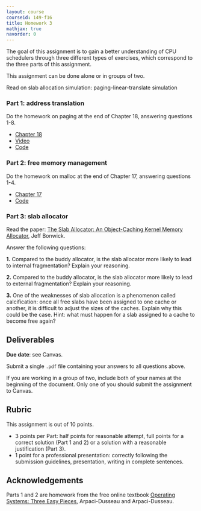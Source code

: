 ```yaml
---
layout: course
courseid: 149-f16
title: Homework 3
mathjax: true
navorder: 0
---
```


The goal of this assignment is to gain a better understanding of CPU schedulers through three different types of exercises, which correspond to the three parts of this assignment.

This assignment can be done alone or in groups of two.

Read on slab allocation
simulation: paging-linear-translate
simulation

### Part 1: address translation

Do the homework on paging at the end of Chapter 18, answering questions 1-8.

* [Chapter 18](http://www.cs.wisc.edu/~remzi/OSTEP/vm-paging.pdf)
* [Video](http://youtu.be/AhfSDqud3j4)
* [Code](http://pages.cs.wisc.edu/~remzi/OSTEP/Homework/HW-Paging-LinearTranslate.tgz)

### Part 2: free memory management

Do the homework on malloc at the end of Chapter 17, answering questions 1-4.

* [Chapter 17](http://www.cs.wisc.edu/~remzi/OSTEP/vm-freespace.pdf)
* [Code](http://pages.cs.wisc.edu/~remzi/OSTEP/Homework/HW-Freespace.tgz)

### Part 3: slab allocator

Read the paper: [The Slab Allocator:
An Object-Caching Kernel Memory Allocator](http://www.cs.dartmouth.edu/~sergey/cs258/2010/bonwick94.pdf), Jeff Bonwick.

Answer the following questions:

__1.__ Compared to the buddy allocator, is the slab allocator more likely to lead to internal fragmentation? Explain your reasoning.

__2.__ Compared to the buddy allocator, is the slab allocator more likely to lead to external fragmentation? Explain your reasoning.

__3.__ One of the weaknesses of slab allocation is a phenomenon called calcification: once all free slabs have been assigned to one cache or another, it is difficult to adjust the sizes of the caches. Explain why this could be the case. Hint: what must happen for a slab assigned to a cache to become free again?

## Deliverables

__Due date__: see Canvas.

Submit a single `.pdf` file containing your answers to all questions above.

If you are working in a group of two, include both of your names at the beginning of the document. Only one of you should submit the assignment to Canvas.

## Rubric

This assignment is out of 10 points.

* 3 points per Part: half points for reasonable attempt, full points for a correct solution (Part 1 and 2) or a solution with a reasonable justification (Part 3).
* 1 point for a professional presentation: correctly following the submission guidelines, presentation, writing in complete sentences.

## Acknowledgements

Parts 1 and 2 are homework from the free online textbook [Operating Systems: Three Easy Pieces](http://pages.cs.wisc.edu/~remzi/OSTEP/), Arpaci-Dusseau and Arpaci-Dusseau.
